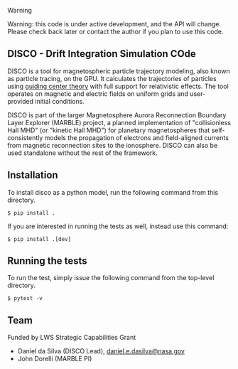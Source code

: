 > [!WARNING]  
> Warning: this code is under active development, and the API will change. Please check back later or contact the author if you plan to use this code.

DISCO - Drift Integration Simulation COde
-----------------------------------------

DISCO is a tool for magnetospheric particle trajectory modeling, also known as particle tracing, on the GPU. It calculates the trajectories of particles using [guiding center theory](https://farside.ph.utexas.edu/teaching/plasma/lectures/node18.html) with full support for relativistic effects. The tool operates on magnetic and electric fields on uniform grids and user-provided initial conditions.

DISCO is part of the larger Magnetosphere Aurora Reconnection Boundary Layer Explorer (MARBLE) project, a planned implementation of "collisionless Hall MHD" (or "kinetic Hall MHD") for planetary magnetospheres that self-consistently models the propagation of electrons and field-aligned currents from magnetic reconnection sites to the ionosphere. DISCO can also be used standalone without the rest of the framework.


## Installation
To install disco as a python model, run the following command from this directory.
```
$ pip install .
```

If you are interested in running the tests as well, instead use this command:
```
$ pip install .[dev]
```

## Running the tests
To run the test, simply issue the following command from the top-level directory.

```
$ pytest -v
```

## Team
Funded by LWS Strategic Capabilities Grant

* Daniel da Silva (DISCO Lead), [daniel.e.dasilva@nasa.gov](mailto:daniel.e.dasilva@nasa.gov)
* John Dorelli (MARBLE PI)


